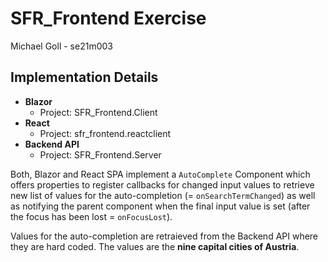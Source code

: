 # SFR_Frontend Exercise

Michael Goll - se21m003

## Implementation Details

- **Blazor**
    - Project: SFR_Frontend.Client
- **React**
    - Project: sfr_frontend.reactclient
- **Backend API**
    - Project: SFR_Frontend.Server

Both, Blazor and React SPA implement a `AutoComplete` Component which offers properties to register callbacks
for changed input values to retrieve new list of values for the auto-completion (= `onSearchTermChanged`) as well as notifying the parent
component when the final input value is set (after the focus has been lost = `onFocusLost`).

Values for the auto-completion are retraieved from the Backend API where they are hard coded. The values are the **nine capital cities of Austria**.